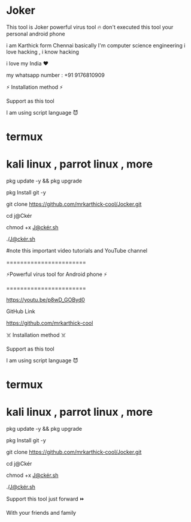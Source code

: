# Joker
This tool is  Joker powerful  virus tool  🔥 don't executed this tool your personal android phone 

i am Karthick form Chennai 
basically I'm computer science engineering 
i love hacking , i know hacking 

i love my India ❤️ 

my whatsapp number : +91 9176810909



⚡ Installation method ⚡

Support as this tool

I am using script language 😈 

# termux 
# kali linux , parrot linux , more 


pkg update -y && pkg upgrade 

pkg Install git -y

git clone  https://github.com/mrkarthick-cool/Jocker.git

cd j@Ckér

chmod +x J@ckér.sh

./J@ckér.sh


#note this important 
video tutorials and YouTube channel

=======================

⚡Powerful virus tool for Android phone  ⚡

=======================

https://youtu.be/p8wD_GOByd0

GitHub Link

 https://github.com/mrkarthick-cool

☠️ Installation method  ☠️

Support as this tool

I am using script language 😈 

# termux 

# kali linux , parrot linux , more 

pkg update -y && pkg upgrade 

pkg Install git -y

git clone  https://github.com/mrkarthick-cool/Jocker.git

cd j@Ckér

chmod +x J@ckér.sh

./J@ckér.sh

Support this tool just forward ⏩ 

With your friends and family
